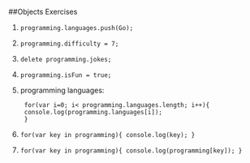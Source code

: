 ##Objects Exercises

1. `programming.languages.push(Go);`
2. `programming.difficulty = 7;`
3. `delete programming.jokes;`
4. `programming.isFun = true;`
5. programming languages:

		for(var i=0; i< programming.languages.length; i++){
		console.log(programming.languages[i]);
		}
	
6. `for(var key in programming){
	console.log(key);
	}`
7. `for(var key in programming){
	console.log(programming[key]);
	}`
